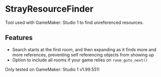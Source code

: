 # StrayResourceFinder
Tool used with GameMaker: Studio 1 to find unreferenced resources.

## Features
* Search starts at the first room, and then expanding as it finds more and more references, preventing self referencing objects from showing up
* Option to include all rooms if your game relies on `room_goto_next()`

Only tested on GameMaker: Studio 1 v1.99.551!

